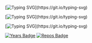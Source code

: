 
<!--Turkce-->
[![Typing SVG](https://readme-typing-svg.herokuapp.com?color=03D7F4&font=Audiowide&size=30&duration=4000&lines=Merhaba+;Ben+Serhat+Ka%C3%A7maz;Ben+bir+yaz%C4%B1l%C4%B1m+geli%C5%9Ftiricisiyim;C&sharp;,+Android,+Python+%C3%BCzerinde+%C3%A7al%C4%B1%C5%9F%C4%B1yorum+.+.+.)](https://git.io/typing-svg)

<!--ingilizce-->
[![Typing SVG](https://readme-typing-svg.herokuapp.com?color=098EB4&font=Audiowide&size=30&duration=4000&lines=Hi+there+;I+am+Serhat+Ka%C3%A7maz;I+am+a+software+developer;I+work+on+C&sharp;,+Android,+Python+.+.+.;)](https://git.io/typing-svg)

<!--ispanyolca-->
[![Typing SVG](https://readme-typing-svg.herokuapp.com?color=0D5679&font=Audiowide&size=30&duration=4000&lines=Hola+;Yo+soy+Serhat+Ka%C3%A7maz;Soy+desarrollador+de+software;Trabajo+en+C&sharp;,+Android,+Python+.+.+.;;)](https://git.io/typing-svg)

[![Years Badge](https://badges.pufler.dev/years/Serhatkacmaz)](https://badges.pufler.dev)
[![Repos Badge](https://badges.pufler.dev/repos/Serhatkacmaz)](https://badges.pufler.dev)

